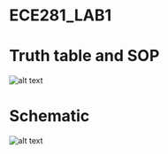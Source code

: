 ECE281_LAB1
===========
# Truth table and SOP

![alt text](http://i42.tinypic.com/307n528.jpg "Logo Title Text 1")

# Schematic

![alt text](http://i43.tinypic.com/10qids7.jpg "Logo Title Text 1")
